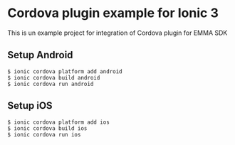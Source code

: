 # Cordova plugin example for Ionic 3

This is un example project for integration of Cordova plugin for EMMA SDK

## Setup Android

```
$ ionic cordova platform add android
$ ionic cordova build android
$ ionic cordova run android
```
## Setup iOS

```
$ ionic cordova platform add ios
$ ionic cordova build ios
$ ionic cordova run ios
```
